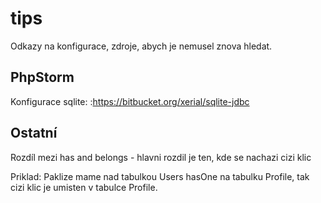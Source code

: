 tips
====

Odkazy na konfigurace, zdroje, abych je nemusel znova hledat.


PhpStorm
--------
Konfigurace sqlite: :https://bitbucket.org/xerial/sqlite-jdbc







Ostatní
-------
Rozdíl mezi has and belongs - hlavni rozdil je ten, kde se nachazi cizi klic

Priklad: Paklize mame nad tabulkou Users hasOne na tabulku Profile, tak cizi klic je umisten v tabulce Profile.

